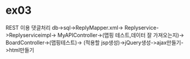 # ex03
REST 이용 댓글처리
db->sql->ReplyMapper.xml->
Replyservice->Replyserviceimpl->
MyAPIController->(맵핑 테스트,데이터 잘 가져오는지)->
BoardController->(맵핑테스트)->
(적용할 jsp생성)->jQuery생성->ajax만들기->html만들기
